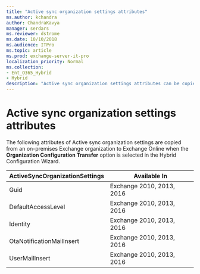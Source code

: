 ```yaml
---
title: "Active sync organization settings attributes"
ms.author: kchandra
author: ChandraKavya
manager: serdars
ms.reviewer: dstrome
ms.date: 10/10/2018
ms.audience: ITPro
ms.topic: article
ms.prod: exchange-server-it-pro
localization_priority: Normal
ms.collection:
- Ent_O365_Hybrid
- Hybrid
description: "Active sync organization settings attributes can be copied by the Hybrid Configuration Wizard from your on-premises organization to Exchange Online to help simplify your hybrid deployment"
---
```


# Active sync organization settings attributes

The following attributes of Active sync organization settings are copied from an on-premises Exchange organization to Exchange Online when the **Organization Configuration Transfer** option is selected in the Hybrid Configuration Wizard.

| **ActiveSyncOrganizationSettings** | **Available In**          |
|------------------------------------|---------------------------|
| Guid                               | Exchange 2010, 2013, 2016 |
| DefaultAccessLevel                 | Exchange 2010, 2013, 2016 |
| Identity                           | Exchange 2010, 2013, 2016 |
| OtaNotificationMailInsert          | Exchange 2010, 2013, 2016 |
| UserMailInsert                     | Exchange 2010, 2013, 2016 |
